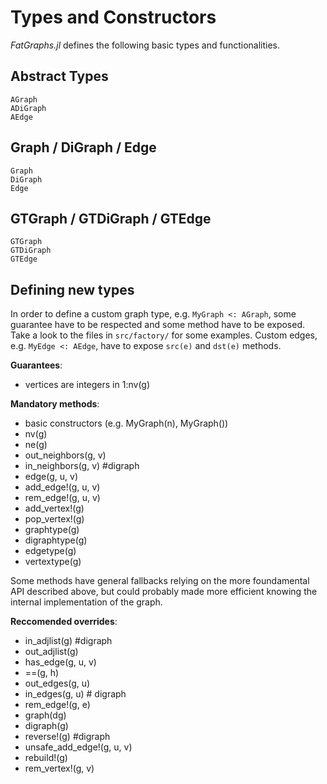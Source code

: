 # Types and Constructors
*FatGraphs.jl* defines the following basic types and functionalities.

## Abstract Types

```@docs
AGraph
ADiGraph
AEdge
```

## Graph / DiGraph / Edge

```@docs
Graph
DiGraph
Edge
```

## GTGraph / GTDiGraph / GTEdge

```@docs
GTGraph
GTDiGraph
GTEdge
```

## Defining new types
In order to define a custom graph type, e.g. `MyGraph <: AGraph`, some guarantee have to be respected and some method have to be exposed. Take a look to the files in `src/factory/` for some examples. Custom edges, e.g. `MyEdge <: AEdge`,  have to expose `src(e)` and `dst(e)` methods.

**Guarantees**:
- vertices are integers in 1:nv(g)

**Mandatory methods**:
- basic constructors (e.g. MyGraph(n), MyGraph())
- nv(g)
- ne(g)
- out_neighbors(g, v)
- in_neighbors(g, v) #digraph
- edge(g, u, v)
- add_edge!(g, u, v)
- rem_edge!(g, u, v)
- add_vertex!(g)
- pop_vertex!(g)
- graphtype(g)
- digraphtype(g)
- edgetype(g)
- vertextype(g)

Some methods have general fallbacks relying on the more foundamental API described above, but could probably made more efficient knowing the internal
implementation of the graph.

**Reccomended overrides**:
- in_adjlist(g) #digraph
- out_adjlist(g)
- has_edge(g, u, v)
- ==(g, h)
- out_edges(g, u)
- in_edges(g, u) # digraph
- rem_edge!(g, e)
- graph(dg)
- digraph(g)
- reverse!(g) #digraph
- unsafe_add_edge!(g, u, v)
- rebuild!(g)
- rem_vertex!(g, v)
